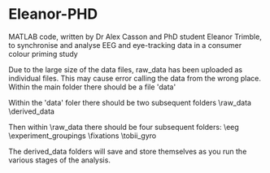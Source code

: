 # Eleanor-PHD
MATLAB code, written by Dr Alex Casson and PhD student Eleanor Trimble, to synchronise and analyse EEG and eye-tracking data in a consumer colour priming study

Due to the large size of the data files, raw_data has been uploaded as individual files. 
This may cause error calling the data from the wrong place.
Within the main folder there should be a file 'data'

Within the 'data' foler there should be two subsequent folders
\raw_data
\derived_data

Then within \raw_data there should be four subsequent folders:
\eeg
\experiment_groupings
\fixations
\tobii_gyro

The derived_data folders will save and store themselves as you run the various stages of the analysis.



